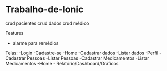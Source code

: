 # Trabalho-de-Ionic

crud pacientes
crud dados
crud médico

Features
- alarme para remédios


Telas:
-Login
-Cadastre-se
-Home
-Cadastrar dados
-Listar dados
-Perfil
-Cadastrar Pessoas
-Listar Pessoas
-Cadastrar Medicamentos
-Listar Medicamentos
-Home - Relatório/Dashboard/Gráficos
